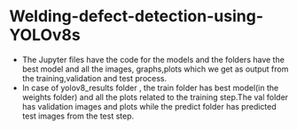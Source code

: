 # Welding-defect-detection-using-YOLOv8s
* The Jupyter files have the code for the models and the folders have the best model and all the images, graphs,plots which we get as output from the training,validation and test process.
* In case of yolov8_results folder , the train folder has best model(in the weights folder) and all the plots related to the training step.The val folder has validation images and plots while the predict folder has predicted test images from the test step.
